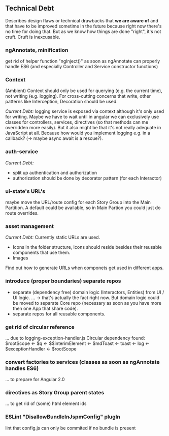 ## Technical Debt
Describes design flaws or technical drawbacks that **we are aware of** and that
have to be improved sometime in the future because right now there's no time
for doing that. But as we know how things are done "right", it's not cruft.
Cruft is inexcusable.

### ngAnnotate, minification
get rid of helper function "ngInject()" as soon as ngAnnotate can properly
handle ES6 (and especially Controller and Service constructor functions)

### Context
(Ambient) Context should only be used for querying (e.g. the current time), not
writing (e.g. logging). For cross-cutting concerns that write, other patterns
 like Interception, Decoration should be used.

*Current Debt:* logging service is exposed via context although it's only used for writing.
Maybe we have to wait until in angular we can exclusively use classes for
controllers, services, directives (so that methods can me overridden more
easily).
But it also might be that it's not really adequate in JavaScript at all.
Because how would you implement logging e.g. in a callback? (-> maybe async
await is a rescue?).


### auth-service
*Current Debt:*
- split up authentication and authorization
- authorization should be done by decorator pattern (for each Interactor)


### ui-state's URL's
maybe move the URL/route config for each Story Group into the Main Partition.
A default could be available, so in Main Partion you could just do
route overrides.


### asset management
*Current Debt:* Currently static URLs are used.

- Icons
In the folder structure, Icons should reside besides their reusable
components that use them.
- Images

Find out how to generate URLs when componets get used in different apps.


### introduce (proper boundaries) separate repos
- separate (dependency free) domain logic (Interactors, Entities) from UI / UI
logic. ... -> that's actually the fact right now. But domain logic could be
moved to separate Core repo (necessary as soon as you have more then one App
that share code).
- separate repos for all reusable components.


### get rid of circular reference
... due to logging-exception-handler.js
    Circular dependency found: $rootScope <- $q <- $$interimElement <- $mdToast
    <- toast <- log <- $exceptionHandler <- $rootScope


### convert factories to services (classes as soon as ngAnnotate handles ES6)
... to prepare for Angular 2.0

### directives as Story Group parent states
... to get rid of (some) html element ids

### ESLint "DisallowBundleInJspmConfig" plugIn
lint that config.js can only be commited if no bundle is present
